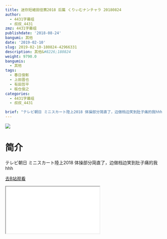 ```yaml
---
title: 迷你短裙田径赛2018 后篇 くりぃむナンチャラ 20180824
author:
  - 4431字幕组
  - 叔叔_4431
zmz: 4431字幕组
publishdate: '2018-08-24'
bangumi: 其他
date: '2019-02-10'
slug: 2019-02-10-180824-42966331
description: 其他&#8226;180824
weight: 9790.0
bangumis:
  - 其他
tags:
  - 春日俊彰
  - 上田晋也
  - 有田哲平
  - 板仓俊之
categories:
  - 4431字幕组
  - 叔叔_4431

brief: "テレビ朝日 ミニスカート陸上2018 体操部分简直了，边做档边笑到肚子痛的我hhh"
---
```

![](https://i.imgur.com/LZeZEN9.jpg)
# 简介  
テレビ朝日
ミニスカート陸上2018
体操部分简直了，边做档边笑到肚子痛的我hhh  

[去B站观看](https://www.bilibili.com/video/av42966331/)
<div class ="resp-container"><iframe class="testiframe" src="//player.bilibili.com/player.html?aid=42966331"", scrolling="no", allowfullscreen="true" > </iframe></div> 
